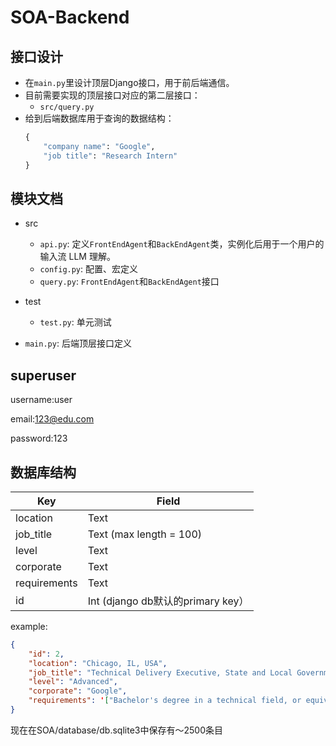 # SOA-Backend

## 接口设计

- 在`main.py`里设计顶层Django接口，用于前后端通信。
- 目前需要实现的顶层接口对应的第二层接口：
    - `src/query.py`
- 给到后端数据库用于查询的数据结构：
    ``` python
    {
        "company name": "Google", 
        "job title": "Research Intern"
    }
    ```

## 模块文档

- src
    - `api.py`: 定义`FrontEndAgent`和`BackEndAgent`类，实例化后用于一个用户的输入流 LLM 理解。
    - `config.py`: 配置、宏定义
    - `query.py`: `FrontEndAgent`和`BackEndAgent`接口

- test
    - `test.py`: 单元测试

- `main.py`: 后端顶层接口定义


## superuser
username:user

email:123@edu.com

password:123

## 数据库结构

| Key          | Field                    |
| ------------ | ------------------------ |
| location     | Text                     |
| job_title    | Text (max length  = 100) |
| level        | Text                     |
| corporate    | Text                     |
| requirements | Text                     |
| id           | Int (django db默认的primary key） |

example:

```json
{
  	"id": 2,
	"location": "Chicago, IL, USA",
	"job_title": "Technical Delivery Executive, State and Local Government",
	"level": "Advanced",
	"corporate": "Google",
	"requirements": '["Bachelor's degree in a technical field, or equivalent practical experience.", "8 years of experience in program management.", "Successful candidates will be required to possess or obtain US Government Top Secret/Sensitive Compartmentalized Information (TS/SCI) security clearance, as this is an essential requirement for this role."]',
}
```

现在在SOA/database/db.sqlite3中保存有～2500条目
